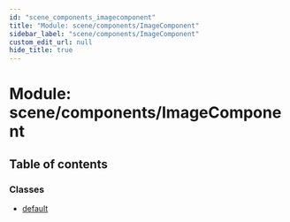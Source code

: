 ```yaml
---
id: "scene_components_imagecomponent"
title: "Module: scene/components/ImageComponent"
sidebar_label: "scene/components/ImageComponent"
custom_edit_url: null
hide_title: true
---
```


# Module: scene/components/ImageComponent

## Table of contents

### Classes

- [default](../classes/scene_components_imagecomponent.default.md)
